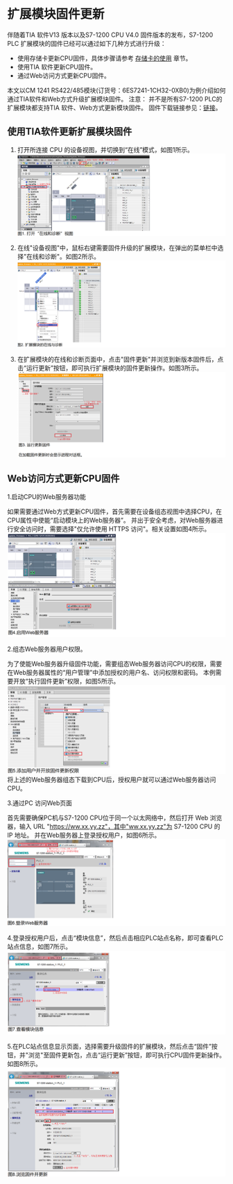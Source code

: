 # 扩展模块固件更新

伴随着TIA 软件V13 版本以及S7-1200 CPU V4.0 固件版本的发布，S7-1200 PLC
扩展模块的固件已经可以通过如下几种方式进行升级：

* 使用存储卡更新CPU固件，具体步骤请参考 [存储卡的使用](../08-Function/10-Memory_Card.html) 章节。
* 使用TIA 软件更新CPU固件。
* 通过Web访问方式更新CPU固件。

本文以CM 1241
RS422/485模块(订货号：6ES7241-1CH32-0XB0)为例介绍如何通过TIA软件和Web方式升级扩展模块固件。
注意：
并不是所有S7-1200
PLC的扩展模块都支持TIA 软件、Web方式更新模块固件。
固件下载链接参见：[链接](../../01-resource/08-online_download.htm#firm)。

## 使用TIA软件更新扩展模块固件

1. 打开所连接 CPU 的设备视图，并切换到“在线”模式，如图1所示。
![alt text](image-3.png)

2. 在线"设备视图"中，鼠标右键需要固件升级的扩展模块，在弹出的菜单栏中选择"在线和诊断"。如图2所示。
![alt text](image-4.png)

3. 在扩展模块的在线和诊断页面中，点击"固件更新"并浏览到新版本固件后，点击“运行更新”按钮，即可执行扩展模块的固件更新操作。如图3所示。
![alt text](image-5.png)

## Web访问方式更新CPU固件

1.启动CPU的Web服务器功能

如果需要通过Web方式更新CPU固件，首先需要在设备组态视图中选择CPU，在CPU属性中使能“启动模块上的Web服务器”。
并出于安全考虑，对Web服务器进行安全访问时，需要选择"仅允许使用 HTTPS 访问"。相关设置如图4所示。
![alt text](image-6.png)

2.组态Web服务器用户权限。

为了使能Web服务器升级固件功能，需要组态Web服务器访问CPU的权限，需要在Web服务器属性的“用户管理”中添加授权的用户名、访问权限和密码。
本例需要开放“执行固件更新”权限，如图5所示。
![alt text](image-7.png)
将上述的Web服务器组态下载到CPU后，授权用户就可以通过Web服务器访问CPU。

3.通过PC 访问Web页面

首先需要确保PC机与S7-1200 CPU位于同一个以太网络中，然后打开 Web 浏览器，输入 URL "https://ww.xx.yy.zz"，其中"ww.xx.yy.zz"为 S7-1200 CPU 的 IP 地址。
并在Web服务器上登录授权用户，如图6所示。
![alt text](image-8.png)

4.登录授权用户后，点击“模块信息”，然后点击相应PLC站点名称，即可查看PLC 站点信息，如图7所示。
![alt text](image-9.png)

5.在PLC站点信息显示页面，选择需要升级固件的扩展模块，然后点击“固件”按钮，并"浏览"至固件更新包，点击“运行更新”按钮，即可执行CPU固件更新操作。如图8所示。
![alt text](image-10.png)
